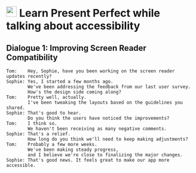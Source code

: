 # <img width="28" height="28" src="https://img.icons8.com/emoji/28/united-kingdom-emoji.png" alt="united-kingdom-emoji"/> Learn Present Perfect while talking about accessibility

## Dialogue 1: Improving Screen Reader Compatibility

```
Tom:    Hey, Sophie, have you been working on the screen reader updates recently?
Sophie: Yes, I started a few months ago.
        We've been addressing the feedback from our last user survey.
        How's the design side coming along?
Tom:    Pretty well, actually.
        I've been tweaking the layouts based on the guidelines you shared.
Sophie: That's good to hear.
        Do you think the users have noticed the improvements?
Tom:    I think so.
        We haven't been receiving as many negative comments.
Sophie: That's a relief.
        How long do you think we'll need to keep making adjustments?
Tom:    Probably a few more weeks.
        We've been making steady progress,
        and I believe we're close to finalizing the major changes.
Sophie: That's good news. It feels great to make our app more accessible.
```
